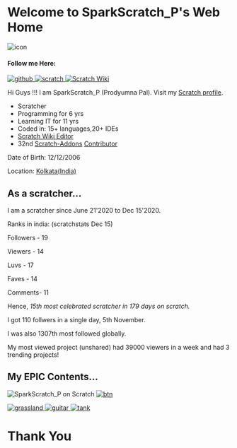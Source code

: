 # Welcome to SparkScratch_P's Web Home
<link rel="shortcut icon" type="image/x-icon" href="favicon.ico">

![icon](https://raw.githubusercontent.com/SparkScratch-P/Home/main/favicon.ico) 


#### Follow me Here:

[![github](https://raw.githubusercontent.com/SparkScratch-P/Home/gh-pages/github.png) ](https://github.com/SparkScratch-P) [ ![scratch](https://raw.githubusercontent.com/SparkScratch-P/Home/gh-pages/scratch.png) ](https://scratch.mit.edu/users/SparkScratch_P/) [ ![Scratch Wiki](https://raw.githubusercontent.com/SparkScratch-P/Home/gh-pages/scratch%20wiki.png)](https://en.scratch-wiki.info/wiki/User:SparkScratch_P)

Hi Guys !!! I am SparkScratch_P (Prodyumna Pal). Visit my [Scratch profile](https://scratch.mit.edu/users/SparkScratch_P/). 
* Scratcher 
* Programming for 6 yrs 
* Learning IT for 11 yrs 
* Coded in: 15+ languages,20+ IDEs 
* [Scratch Wiki Editor](https://en.scratch-wiki.info/wiki/User:SparkScratch_P) 
* 32nd [Scratch-Addons](https://scratchaddons.com/) [Contributor](https://scratchaddons.com/contributors)

Date of Birth: 12/12/2006 

Location: [Kolkata(India)](https://www.google.com/maps/place/Kolkata,+West+Bengal/@22.6750155,87.7677824,138082m/data=!3m2!1e3!4b1!4m5!3m4!1s0x39f882db4908f667:0x43e330e68f6c2cbc!8m2!3d22.572646!4d88.363895) 

## As a scratcher...

I am a scratcher since June 21'2020 to Dec 15'2020.

Ranks in india: (scratchstats Dec 15)

Followers - 19

Viewers   -  14

Luvs    -    17

Faves   -    14

Comments-    11

Hence, *15th most celebrated scratcher in 179 days on scratch.*

I got 110 follwers in a single day, 5th November.

I was also 1307th most followed globally.

My most viewed project (unshared) had 39000 viewers in a week and had 3 trending projects!

## My EPIC Contents... 

![SparkScratch_P on Scratch](https://cdn2.scratch.mit.edu/get_image/user/62215667_60x60.png "SparkScratch_P on Scratch") [![btn](https://raw.githubusercontent.com/SparkScratch-P/Home/gh-pages/cooltext374215334440657.png) ](https://scratch.mit.edu/users/SparkScratch_P/projects/) 

[![grassland](https://cdn2.scratch.mit.edu/get_image/project/456944662_160x120.png) ](https://sparkscratch-p.github.io/Grassland-Dash-3D/) [ ![guitar](https://cdn2.scratch.mit.edu/get_image/project/460419743_160x120.png) ](https://sparkscratch-p.github.io/Guitar-Scale-Horizon//) [ ![tank](https://cdn2.scratch.mit.edu/get_image/project/421439712_160x120.png)](https://sparkscratch-p.github.io/TANK-The-Command-of-Death/)

# Thank You
